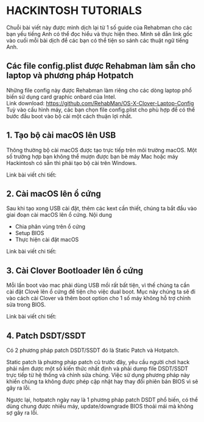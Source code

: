 # HACKINTOSH TUTORIALS
Chuỗi bài viết này được mình dịch lại từ 1 số guide của Rehabman cho các bạn yếu tiếng Anh có thể đọc hiểu và thực hiện theo. Minh sẽ dẫn link gốc vào cuối mỗi bài dịch để các bạn có thể tiện so sánh các thuật ngữ tiếng Anh.

## Các file config.plist được Rehabman làm sẵn cho laptop và phương pháp Hotpatch
Những file config này được Rehabman làm riêng cho các dòng laptop phổ biến sử dụng card graphic onbard của Intel.
<br>Link download: https://github.com/RehabMan/OS-X-Clover-Laptop-Config
<br>Tuỳ vào cấu hình máy, các bạn chọn file config.plist cho phù hợp để có thể bước đầu boot vào bộ cài một cách thuận lợi nhất.

## 1. Tạo bộ cài macOS lên USB
Thông thường bộ cài macOS được tạo trực tiếp trên môi trường macOS. Một số trường hợp bạn không thể mượn được bạn bè máy Mac hoặc máy Hackintosh có sẵn thì phải tạo bộ cài trên Windows.

Link bài viết chi tiết:

## 2. Cài macOS lên ổ cứng
Sau khi tạo xong USB cài đặt, thêm các kext cần thiết, chúng ta bắt đầu vào giai đoạn cài macOS lên ổ cứng.
Nội dung
- Chia phân vùng trên ổ cứng
- Setup BIOS
- Thực hiện cài đặt macOS

Link bài viết chi tiết:

## 3. Cài Clover Bootloader lên ổ cứng
Mỗi lần boot vào mac phải dùng USB mồi rất bất tiện, vì thế chúng ta cần cài đặt Clovẻ lên ổ cứng để tiện cho việc dual boot.
Mục này chúng ta sẽ đi vào cách cài Clover và thêm boot option cho 1 số máy không hỗ trợ chỉnh sửa trong BIOS.

Link bài viết chi tiết:

## 4. Patch DSDT/SSDT
Có 2 phương pháp patch DSDT/SSDT đó là Static Patch và Hotpatch.

Static patch là phương pháp patch cũ trước đây, yêu cầu người chơi hack phải nắm được một số kiến thức nhất định và phải dump file DSDT/SSDT trực tiếp từ hệ thống và chỉnh sửa chúng. Việc sử dụng phương pháp này khiến chúng ta không được phép cập nhật hay thay đổi phiên bản BIOS vì sẽ gây ra lỗi.

Ngược lại, hotpatch ngày nay là 1 phương pháp patch DSDT phổ biến, có thể dùng chung được nhiều máy, update/downgrade BIOS thoải mái mà không sợ gây ra lỗi.
